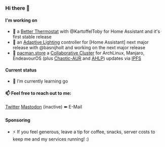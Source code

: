 ### Hi there 👋

#### I'm working on

- 🔭 a [Better Thermostat](https://github.com/KartoffelToby/better_thermostat/) with @KartoffelToby for Home Assistant and it's first stable release
- 🔭 an [Adaptive Lighting](https://github.com/basnijholt/adaptive-lighting) controller for [Home Assistant] next major release with @basnijholt and working on the next major release
- 🔭 [pacman.store](https://github.com/RubenKelevra/pacman.store) a [Collaborative Cluster](https://collab.ipfscluster.io/) for ArchLinux, Manjaro, EndeavourOS (plus [Chaotic-AUR](https://github.com/chaotic-aur) and [AHLP]()) updates via [IPFS](https://ipfs.io/)

#### Current status

- 🌱 I’m currently learning go

#### 📫 Feel free to reach out to me:
[Twitter](https://twitter.com/RubenKelevra)
[Mastodon](https://mastodon.social/@RubenKelevra) (inactive)
⬅️ E-Mail

#### Sponsoring

- ⚡ If you feel generous, leave a tip for coffee, snacks, server costs to keep me and my services running! :)

<a rel="me" href="https://mastodon.social/@RubenKelevra"></a>



<!--
**RubenKelevra/RubenKelevra** is a ✨ _special_ ✨ repository because its `README.md` (this file) appears on your GitHub profile.

Here are some ideas to get you started:


- 🌱 I’m currently learning ...
- 👯 I’m looking to collaborate on ...
- 🤔 I’m looking for help with ...
- 💬 Ask me about ...
- 📫 How to reach me: ...
- 😄 Pronouns: ...
- ⚡ Fun fact: ...
-->
